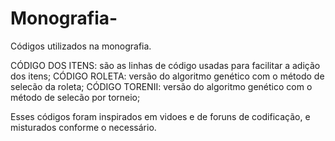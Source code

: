 # Monografia-
Códigos utilizados na monografia.

CÓDIGO DOS ITENS: são as linhas de código usadas para facilitar a adição dos itens;
CÓDIGO ROLETA: versão do algoritmo genético com o método de selecão da roleta;
CÓDIGO TORENII: versão do algoritmo genético com o método de selecão por torneio;

Esses códigos foram inspirados em vidoes e de foruns de codificação, e misturados conforme o necessário.
